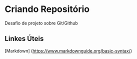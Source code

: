 # Criando Repositório
Desafio de projeto sobre Git/Github  
## Linkes Úteis
[Markdown] (https://www.markdownguide.org/basic-syntax/)
